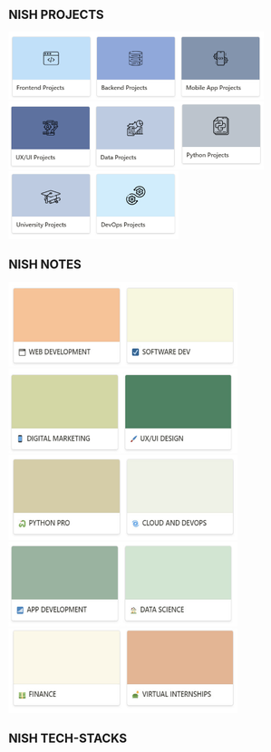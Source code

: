 
## NISH PROJECTS


[<img src="https://github.com/NishitaErvantikar9/Frontend-Projects/blob/main/Images/image_part_001.png" height="120px" width="150px">](https://github.com/NishitaErvantikar9/Frontend-Projects)[<img src="https://github.com/NishitaErvantikar9/Frontend-Projects/blob/main/Images/image_part_002.png" height="120px" width="150px" >](https://github.com/NishitaErvantikar9/Backend-Projects)[<img src="https://github.com/NishitaErvantikar9/Frontend-Projects/blob/main/Images/image_part_003.png" height="120px" width="150px">](https://github.com/NishitaErvantikar9/UX-UI-Bootcamp)[<img src="https://github.com/NishitaErvantikar9/Frontend-Projects/blob/main/Images/image_part_004.png" height="120px" width="150px">](https://github.com/NishitaErvantikar9/App-development)[<img src="https://github.com/NishitaErvantikar9/Frontend-Projects/blob/main/Images/image_part_005.png" height="120px" width="150px">](https://github.com/NishitaErvantikar9/DS-and-ML-projects)[<img src="https://github.com/NishitaErvantikar9/Frontend-Projects/blob/main/Images/image_part_006.png" height="120px" width="150px">](https://github.com/NishitaErvantikar9/Python-Projects)[<img src="https://github.com/NishitaErvantikar9/Frontend-Projects/blob/main/Images/image_part_007.png" height="120px" width="150px">](https://github.com/NishitaErvantikar9/Web-Development-Bootcamp)[<img src="https://github.com/NishitaErvantikar9/Frontend-Projects/blob/main/Images/image_part_008.png" height="120px" width="150px">](https://github.com/NishitaErvantikar9/Web-Development-Bootcamp)


## NISH NOTES 

[<img src="https://github.com/NishitaErvantikar9/NishitaErvantikar9/blob/main/Images-Readme/NOTES/image_part_001.jpg" height="150px" width="202px">](https://github.com/NishitaErvantikar9/Web-Development-Bootcamp)[<img src="https://github.com/NishitaErvantikar9/NishitaErvantikar9/blob/main/Images-Readme/NOTES/image_part_002.jpg" height="150px" width="202px">](https://github.com/NishitaErvantikar9/Software-Development-Bootcamp)[<img src="https://github.com/NishitaErvantikar9/NishitaErvantikar9/blob/main/Images-Readme/NOTES/image_part_003.jpg" height="150px" width="202px">](https://github.com/NishitaErvantikar9/Digital-Marketing-Bootcamp)[<img src="https://github.com/NishitaErvantikar9/NishitaErvantikar9/blob/main/Images-Readme/NOTES/image_part_004.jpg" height="150px" width="202px">](https://github.com/NishitaErvantikar9/UX-UI-Bootcamp)[<img src="https://github.com/NishitaErvantikar9/NishitaErvantikar9/blob/main/Images-Readme/NOTES/image_part_005.jpg" height="150px" width="202px">](https://github.com/NishitaErvantikar9/Python-Pro-Bootcamp)[<img src="https://github.com/NishitaErvantikar9/NishitaErvantikar9/blob/main/Images-Readme/NOTES/image_part_006.jpg" height="150px" width="202px">](https://github.com/NishitaErvantikar9/Cloud-and-Devops)[<img src="https://github.com/NishitaErvantikar9/NishitaErvantikar9/blob/main/Images-Readme/NOTES/image_part_007.jpg" height="150px" width="202px">](https://github.com/NishitaErvantikar9/App-development)[<img src="https://github.com/NishitaErvantikar9/NishitaErvantikar9/blob/main/Images-Readme/NOTES/image_part_008.jpg" height="150px" width="202px">](https://github.com/NishitaErvantikar9/Data-Science-Bootcamp)[<img src="https://github.com/NishitaErvantikar9/NishitaErvantikar9/blob/main/Images-Readme/NOTES/image_part_009.jpg" height="150px" width="202px">](https://github.com/NishitaErvantikar9/Web-Development-Bootcamp/tree/main/HTML)[<img src="https://github.com/NishitaErvantikar9/NishitaErvantikar9/blob/main/Images-Readme/NOTES/image_part_010.jpg" height="150px" width="202px">](https://github.com/NishitaErvantikar9/Web-Development-Bootcamp/tree/main/HTML)

## NISH TECH-STACKS

